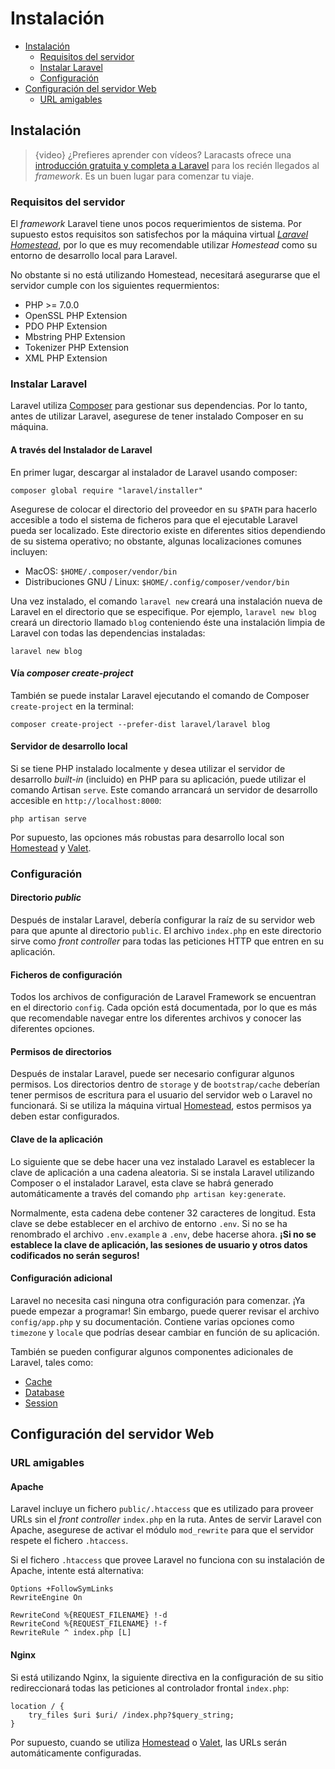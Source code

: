 # Instalación

- [Instalación](#installation) 
    - [Requisitos del servidor](#server-requirements)
    - [Instalar Laravel](#installing-laravel)
    - [Configuración](#configuration)
- [Configuración del servidor Web](#web-server-configuration) 
    - [URL amigables](#pretty-urls)

<a name="installation"></a>

## Instalación

> {video} ¿Prefieres aprender con vídeos? Laracasts ofrece una [introducción gratuita y completa a Laravel](http://laravelfromscratch.com) para los recién llegados al *framework*. Es un buen lugar para comenzar tu viaje.

<a name="server-requirements"></a>

### Requisitos del servidor

El *framework* Laravel tiene unos pocos requerimientos de sistema. Por supuesto estos requisitos son satisfechos por la máquina virtual *[Laravel Homestead](/docs/{{version}}/homestead)*, por lo que es muy recomendable utilizar *Homestead* como su entorno de desarrollo local para Laravel.

No obstante si no está utilizando Homestead, necesitará asegurarse que el servidor cumple con los siguientes requermientos:

<div class="content-list">
  <ul>
    <li>
      PHP >= 7.0.0
    </li>
    <li>
      OpenSSL PHP Extension
    </li>
    <li>
      PDO PHP Extension
    </li>
    <li>
      Mbstring PHP Extension
    </li>
    <li>
      Tokenizer PHP Extension
    </li>
    <li>
      XML PHP Extension
    </li>
  </ul>
</div>

<a name="installing-laravel"></a>

### Instalar Laravel

Laravel utiliza [Composer](https://getcomposer.org) para gestionar sus dependencias. Por lo tanto, antes de utilizar Laravel, asegurese de tener instalado Composer en su máquina.

#### A través del Instalador de Laravel

En primer lugar, descargar al instalador de Laravel usando composer:

    composer global require "laravel/installer"
    

Asegurese de colocar el directorio del proveedor en su `$PATH` para hacerlo accesible a todo el sistema de ficheros para que el ejecutable Laravel pueda ser localizado. Este directorio existe en diferentes sitios dependiendo de su sistema operativo; no obstante, algunas localizaciones comunes incluyen:

<div class="content-list">
  <ul>
    <li>
      MacOS: <code>$HOME/.composer/vendor/bin</code>
    </li>
    <li>
      Distribuciones GNU / Linux: <code>$HOME/.config/composer/vendor/bin</code>
    </li>
  </ul>
</div>

Una vez instalado, el comando `laravel new` creará una instalación nueva de Laravel en el directorio que se especifique. Por ejemplo, `laravel new blog` creará un directorio llamado `blog` conteniendo éste una instalación limpia de Laravel con todas las dependencias instaladas:

    laravel new blog
    

#### Vía *composer create-project*

También se puede instalar Laravel ejecutando el comando de Composer `create-project` en la terminal:

    composer create-project --prefer-dist laravel/laravel blog
    

#### Servidor de desarrollo local

Si se tiene PHP instalado localmente y desea utilizar el servidor de desarrollo *built-in* (incluido) en PHP para su aplicación, puede utilizar el comando Artisan `serve`. Este comando arrancará un servidor de desarrollo accesible en `http://localhost:8000`:

    php artisan serve
    

Por supuesto, las opciones más robustas para desarrollo local son [Homestead](/docs/{{version}}/homestead) y [Valet](/docs/{{version}}/valet).

<a name="configuration"></a>

### Configuración

#### Directorio *public*

Después de instalar Laravel, debería configurar la raíz de su servidor web para que apunte al directorio `public`. El archivo `index.php` en este directorio sirve como *front controller* para todas las peticiones HTTP que entren en su aplicación.

#### Ficheros de configuración

Todos los archivos de configuración de Laravel Framework se encuentran en el directorio `config`. Cada opción está documentada, por lo que es más que recomendable navegar entre los diferentes archivos y conocer las diferentes opciones.

#### Permisos de directorios

Después de instalar Laravel, puede ser necesario configurar algunos permisos. Los directorios dentro de `storage` y de `bootstrap/cache` deberían tener permisos de escritura para el usuario del servidor web o Laravel no funcionará. Si se utiliza la máquina virtual [Homestead](/docs/{{version}}/homestead), estos permisos ya deben estar configurados.

#### Clave de la aplicación

Lo siguiente que se debe hacer una vez instalado Laravel es establecer la clave de aplicación a una cadena aleatoria. Si se instala Laravel utilizando Composer o el instalador Laravel, esta clave se habrá generado automáticamente a través del comando `php artisan key:generate`.

Normalmente, esta cadena debe contener 32 caracteres de longitud. Esta clave se debe establecer en el archivo de entorno `.env`. Si no se ha renombrado el archivo `.env.example` a `.env`, debe hacerse ahora. **¡Si no se establece la clave de aplicación, las sesiones de usuario y otros datos codificados no serán seguros!**

#### Configuración adicional

Laravel no necesita casi ninguna otra configuración para comenzar. ¡Ya puede empezar a programar! Sin embargo, puede querer revisar el archivo `config/app.php` y su documentación. Contiene varias opciones como `timezone` y `locale` que podrías desear cambiar en función de su aplicación.

También se pueden configurar algunos componentes adicionales de Laravel, tales como:

<div class="content-list">
  <ul>
    <li>
      <a href="/docs/{{version}}/cache#configuration">Cache</a>
    </li>
    <li>
      <a href="/docs/{{version}}/database#configuration">Database</a>
    </li>
    <li>
      <a href="/docs/{{version}}/session#configuration">Session</a>
    </li>
  </ul>
</div>

<a name="web-server-configuration"></a>

## Configuración del servidor Web

<a name="pretty-urls"></a>

### URL amigables

#### Apache

Laravel incluye un fichero `public/.htaccess` que es utilizado para proveer URLs sin el *front controller* `index.php` en la ruta. Antes de servir Laravel con Apache, asegurese de activar el módulo `mod_rewrite` para que el servidor respete el fichero `.htaccess`.

Si el fichero `.htaccess` que provee Laravel no funciona con su instalación de Apache, intente está alternativa:

    Options +FollowSymLinks
    RewriteEngine On
    
    RewriteCond %{REQUEST_FILENAME} !-d
    RewriteCond %{REQUEST_FILENAME} !-f
    RewriteRule ^ index.php [L]
    

#### Nginx

Si está utilizando Nginx, la siguiente directiva en la configuración de su sitio redireccionará todas las peticiones al controlador frontal `index.php`:

    location / {
        try_files $uri $uri/ /index.php?$query_string;
    }
    

Por supuesto, cuando se utiliza [Homestead](/docs/{{version}}/homestead) o [Valet](/docs/{{version}}/valet), las URLs serán automáticamente configuradas.